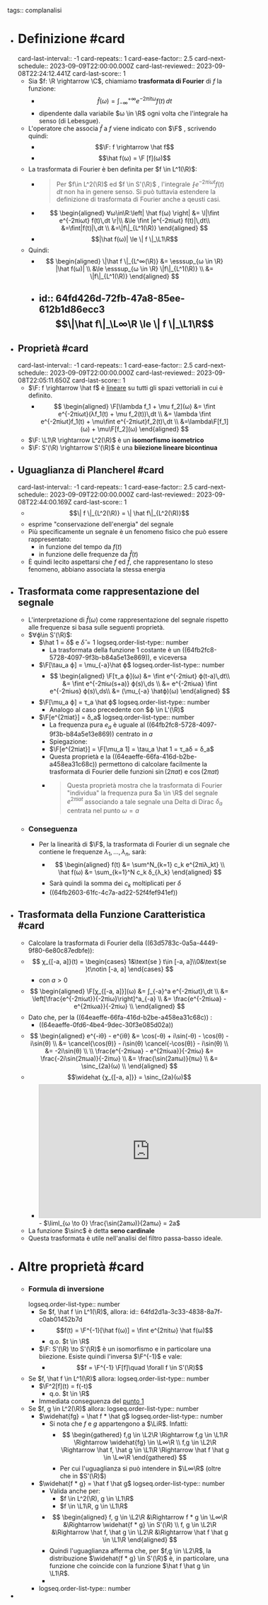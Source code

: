 tags:: complanalisi

- # Definizione #card
  card-last-interval:: -1
  card-repeats:: 1
  card-ease-factor:: 2.5
  card-next-schedule:: 2023-09-09T22:00:00.000Z
  card-last-reviewed:: 2023-09-08T22:24:12.441Z
  card-last-score:: 1
	- Sia $f: \R \rightarrow \C$, chiamiamo **trasformata di Fourier** di $f$ la funzione:
		- $$\hat{f}(ω) = ∫_{-∞}^{+∞} e^{-2πitω}f(t)\,dt$$
		- dipendente dalla variabile $ω \in \R$ ogni volta che l'integrale ha senso (di Lebesgue).
	- L'operatore che associa $\hat f$ a $f$ viene indicato con $\F$ , scrivendo quindi:
		- $$\F: f \rightarrow \hat f$$
		- $$\hat f(ω) = \F [f](ω)$$
	- La trasformata di Fourier è ben definita per $f \in L^1(\R)$:
		- > Per $f\in L^2(\R)$ ed $f \in S'(\R)$ , l'integrale $\fint e^{-2πiωt}f(t)\,dt$ non ha in genere senso. Si può tuttavia estendere la definizione di trasformata di Fourier anche a qeusti casi.
		- $$
		  \begin{aligned}
		  ∀ω\in\R:\left| \hat f(ω) \right| &= \l|\fint e^{-2πiωt} f(t)\,dt \r|\\
		  &\le \fint |e^{-2πiωt} f(t)|\,dt\\
		  &=\fint|f(t)|\,dt \\
		  &=\|f\|_{L^1(\R)}
		  \end{aligned}
		  $$
		- $$|\hat f(ω)| \le \| f \|_\L1\R$$
	- Quindi:
		- $$
		   \begin{aligned}
		   \|\hat f \|_{L^∞(\R)} &= \esssup_{ω \in \R} |\hat f(ω)| \\
		   &\le \esssup_{ω \in \R} \|f\|_{L^1(\R)} \\
		   &= \|f\|_{L^1(\R)}
		   \end{aligned}
		  $$
		- id:: 64fd426d-72fb-47a8-85ee-612b1d86ecc3
		  $$\|\hat f\|_\L∞\R \le \| f \|_\L1\R$$
			-
- ## Proprietà #card
  card-last-interval:: -1
  card-repeats:: 1
  card-ease-factor:: 2.5
  card-next-schedule:: 2023-09-09T22:00:00.000Z
  card-last-reviewed:: 2023-09-08T22:05:11.650Z
  card-last-score:: 1
	- $\F: f \rightarrow \hat f$ è [lineare](((64f0ed21-ef2f-4428-80d4-1a61c9c2fc60))) su tutti gli spazi vettoriali in cui è definito.
		- $$
		  \begin{aligned}
		  \F[\lambda f_1 + \mu f_2](ω) &= \fint e^{-2πiωt}(λf_1(t) + \mu f_2(t))\,dt \\
		  &=
		  \lambda \fint e^{-2πiωt}f_1(t) + \mu\fint e^{-2πiωt}f_2(t)\,dt \\
		  &=\lambda\F[f_1](ω) + \mu\F[f_2](ω)
		  \end{aligned}
		  $$
	- $\F: \L1\R \rightarrow L^2(\R)$ è un **isomorfismo isometrico**
	- $\F: S'(\R) \rightarrow S'(\R)$ è una **biiezione lineare bicontinua**
- ## Uguaglianza di Plancherel #card
  card-last-interval:: -1
  card-repeats:: 1
  card-ease-factor:: 2.5
  card-next-schedule:: 2023-09-09T22:00:00.000Z
  card-last-reviewed:: 2023-09-08T22:44:00.169Z
  card-last-score:: 1
	- $$\| f \|_{L^2(\R)} = \| \hat f\|_{L^2(\R)}$$
	- esprime "conservazione dell'energia" del segnale
	- Più specificamente un segnale è un fenomeno fisico che può essere rappresentato:
		- in funzione del tempo da $f(t)$
		- in funzione delle frequenze da $\hat f(t)$
	- È quindi lecito aspettarsi che $f$ ed $\hat f$, che rappresentano lo steso fenomeno, abbiano associata la stessa energia
- ## Trasformata come rappresentazione del segnale
	- L'interpretazione di $\hat f(ω)$ come rappresentazione del segnale rispetto alle frequenze si basa sulle seguenti proprietà.
	- $∀ϕ\in S'(\R)$:
		- $\hat 1 = δ$ e $\hat δ = 1$
		  logseq.order-list-type:: number
			- La trasformata della funzione 1 costante è un ((64fb2fc8-5728-4097-9f3b-b84a5e13e869)), e viceversa
		- $\F[\tau_a ϕ] = \mu_{-a}\hat ϕ$
		  logseq.order-list-type:: number
			- $$
			  \begin{aligned}
			  \F[τ_a ϕ](ω) &= \fint e^{-2πiωt} ϕ(t-a)\,dt\\
			  &= \fint e^{-2πiω(s+a)} ϕ(s)\,ds \\
			  &= e^{-2πiωa} \fint e^{-2πiωs} ϕ(s)\,ds\\
			  &= (\mu_{-a} \hatϕ)(ω)
			  \end{aligned}
			  $$
		- $\F[\mu_a ϕ] = τ_a \hat ϕ$
		  logseq.order-list-type:: number
			- Analogo al caso precedente con $ϕ \in L'(\R)$
		- $\F[e^{2πiat}] = δ_a$
		  logseq.order-list-type:: number
			- La frequenza pura $e_a$ è uguale al ((64fb2fc8-5728-4097-9f3b-b84a5e13e869)) centrato in $a$
			- Spiegazione:
			- $\F[e^{2πiat}] = \F[\mu_a 1] = \tau_a \hat 1 = τ_aδ = δ_a$
			- Questa proprietà e la ((64eaeffe-66fa-416d-b2be-a458ea31c68c)) permettono di calcolare facilmente la trasformata di Fourier delle funzioni $\sin(2πat)$ e $\cos(2πat)$
			- > Questa proprietà mostra che la trasformata di Fourier "individua" la frequenza pura $a \in \R$ del segnale $e^{2πiat}$ associando a tale segnale una Delta di Dirac $δ_a$ centrata nel punto $ω = a$
	- ### Conseguenza
		- Per la linearità di $\F$, la trasformata di Fourier di un segnale che contiene le frequenze $λ_1, …, λ_n$, sarà:
			- $$
			  \begin{aligned}
			  f(t) &= \sum^N_{k=1} c_k e^{2πiλ_kt} \\
			  \hat f(ω) &= \sum_{k=1}^N c_k δ_{λ_k}
			  \end{aligned}
			  $$
			- Sarà quindi la somma dei $c_k$ moltiplicati per $δ$
			- ((64fb2603-61fc-4c7a-ad22-52f4fef941ef))
- ## Trasformata della Funzione Caratteristica #card
	- Calcolare la trasformata di Fourier della ((63d5783c-0a5a-4449-9f80-6e80c87edbfe)):
	- $$
	  χ_{[-a, a]}(t) = \begin{cases} 1&\text{se } t\in [-a, a]\\0&\text{se }t\notin [-a, a] \end{cases}
	  $$
		- con $a > 0$
	- $$
	  \begin{aligned}
	  \F[χ_{[-a, a]}](ω) &= ∫_{-a}^a e^{-2πiωt}\,dt \\
	  &= \left[\frac{e^{-2πiωt}}{-2πiω}\right]^a_{-a} \\
	  &= \frac{e^{-2πiωa} - e^{2πiωa}}{-2πiω} \\
	  \end{aligned}
	  $$
	- Dato che, per la ((64eaeffe-66fa-416d-b2be-a458ea31c68c)) :
		- ((64eaeffe-0fd6-4be4-9dec-30f3e085d02a))
	- $$
	  \begin{aligned}
	  e^{-iθ} - e^{iθ} &=
	  \cos(-θ) + i\sin(-θ) - \cos(θ) - i\sin(θ) \\
	  &=
	  \cancel{\cos(θ)} - i\sin(θ) \cancel{-\cos(θ)} - i\sin(θ) \\
	  &= -2i\sin(θ) \\ \\
	  \frac{e^{-2πiωa} - e^{2πiωa}}{-2πiω} &= \frac{-2i\sin(2πωa)}{-2iπω} \\
	  &= \frac{\sin(2aπω)}{πω} \\
	  &= \sinc_{2a}(ω) \\
	  \end{aligned}
	  $$
	- $$\widehat {χ_{[-a, a]}} = \sinc_{2a}(ω)$$
		- <iframe src="https://www.desmos.com/calculator/g0cy2uuhrf?embed" width="500" height="300" style="border: 1px solid #ccc" frameborder=0></iframe>
			- $\liml_{ω \to 0} \frac{\sin(2aπω)}{2aπω} = 2a$
	- La funzione $\sinc$ è detta **seno cardinale**
	- Questa trasformata è utile nell'analisi del filtro passa-basso ideale.
- # Altre proprietà #card
	- ### Formula di inversione
	  logseq.order-list-type:: number
		- Se $f, \hat f \in L^1(\R)$, allora:
		  id:: 64fd2d1a-3c33-4838-8a7f-c0ab01452b7d
		- $$f(t) = \F^{-1}[\hat f(ω)] = \fint e^{2πitω} \hat f(ω)$$
			- q.o. $t \in \R$
		- $\F: S'(\R) \to S'(\R)$ è un isomorfismo e in particolare una biiezione. Esiste quindi l'inversa $\F^{-1}$ e vale:
			- $$f = \F^{-1} \F[f]\quad \forall f \in S'(\R)$$
	- Se $f, \hat f \in L^1(\R)$ allora:
	  logseq.order-list-type:: number
		- $\F^2[f](t) = f(-t)$
			- q.o. $t \in \R$
		- Immediata conseguenza del [punto 1](((64fd2d1a-3c33-4838-8a7f-c0ab01452b7d)))
	- Se $f, g \in L^2(\R)$ allora:
	  logseq.order-list-type:: number
		- $\widehat{fg} = \hat f * \hat g$
		  logseq.order-list-type:: number
			- Si nota che $f$ e $g$ appartengono a $\LiR$. Infatti:
				- $$
				  \begin{gathered}
				  f,g \in \L2\R \Rightarrow f,g \in \L1\R \Rightarrow \widehat{fg} \in \L∞\R \\
				  f,g \in \L2\R \Rightarrow \hat f, \hat g \in \L1\R \Rightarrow \hat f \hat g \in \L∞\R
				  \end{gathered}
				  $$
				- Per cui l'uguaglianza si può intendere in $\L∞\R$ (oltre che in $S'(\R)$)
		- $\widehat{f * g} = \hat f \hat g$
		  logseq.order-list-type:: number
			- Valida anche per:
				- $f \in L^2(\R), g \in \L1\R$
				- $f \in \L1\R, g \in \L1\R$
			- $$
			  \begin{aligned}
			  f, g \in \L2\R &\Rightarrow f * g \in \L∞\R &\Rightarrow \widehat{f * g} \in S'(\R) \\
			  f, g \in \L2\R &\Rightarrow \hat f, \hat g \in \L2\R &\Rightarrow \hat f \hat g \in \L1\R
			  \end{aligned}
			  $$
			- Quindi l'uguaglianza afferma che, per $f,g \in \L2\R$, la distribuzione $\widehat{f * g} \in S'(\R)$ è, in particolare, una funzione che coincide con la funzione $\hat f \hat g \in \L1\R$.
			-
		- logseq.order-list-type:: number
-
